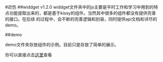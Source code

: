 #迟伤
##widdget
v1.2.0
widdget文件夹中的js主要是平时工作和学习中用到的特点功能提取出来的，都是基于kissy的组件。当然其中很多的组件都没有提供完善的接口。在后续
的过程中，会不断的完善逻辑和封装，同时提供api文档和详尽的demo。

##demo

demo文件夹存放组件的示例。目前只是存放了简单的展示。

你可以直接点击[这里](http://chishang.github.com/demo/index.html "组件列表")查看





